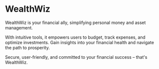 # WealthWiz
WealthWiz is your financial ally, simplifying personal money and asset management. 

With intuitive tools, it empowers users to budget, track expenses, and optimize investments. Gain insights into your financial health and navigate the path to prosperity. 

Secure, user-friendly, and committed to your financial success – that's WealthWiz.
